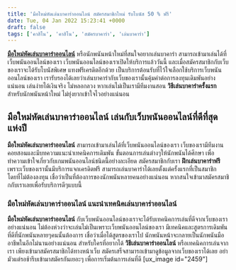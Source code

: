 ```yaml
---
title: 'มือใหม่หัดเล่นบาคาร่าออนไลน์ สมัครสมาชิกใหม่ รับโบนัส 50 % ฟรี'
date: Tue, 04 Jan 2022 15:23:41 +0000
draft: false
tags: ['คาสิโน', 'คาสิโน', 'สมัครบาคาร่า', 'เล่นบาคาร่า']
---
```


**[มือใหม่หัดเล่นบาคาร่าออนไลน์](/archives/)** หรือนักพนันหน้าใหม่ที่สนใจอยากเล่นบาคาร่า สามารถเข้ามาเล่นได้ที่เว็บพนันออนไลน์ของเรา เว็บพนันออนไลน์ของเราเปิดให้บริการแล้ววันนี้ และเมื่อสมัครสมาชิกกับเว็บของเราจะได้รับโบนัสพิเศษ แทงฟรีเครดิตอีกด้วย เป็นบริการต้อนรับที่ไว้ใจเลือกใช้บริการเว็บพนันออนไลน์ของเรา เรารับรองได้เลยว่าเล่นบาคาร่ากับเว็บของเรานั้นคุ้มค่าต่อการลงทุนเดิมพันอย่างแน่นอน เล่นง่ายได้เงินจริง ไม่หลอกลวง หากเล่นไม่เป็นเรามีทีมงานสอน **วิธีเล่นบาคาร่าครั้งแรก** สำหรับนักพนันหน้าใหม่ ไม่ยุ่งยากเข้าใจไวอย่างแน่นอน

**มือใหม่หัดเล่นบาคาร่าออนไลน์ เล่นกับเว็บพนันออนไลน์ที่ดีที่สุดแห่งปี**
------------------------------------------------------------------------

**มือใหม่หัดเล่นบาคาร่าออนไลน์** สามารถเข้ามาเล่นได้ที่เว็บพนันออนไลน์ของเรา เว็บของเรามีทีมงานคอยสอนและมีบทความแนะนำเทคนิคการเดิมพัน ขั้นตอนการเล่นต่างๆให้นักพนันได้ศึกษา เพื่อทำความเข้าใจเกี่ยวกับเกมพนันออนไลน์ชนิดนี้อย่างละเอียด สมัครสมาชิกกับเรา **ฝึกเล่นบาคาร่าฟรี** เพราะเว็บของเรานั้นมีบริการแจกเครดิตฟรี สามารถเล่นบาคาร่าได้เลยตั้งแต่ครั้งแรกที่เป็นสมาชิก โดยที่ไม่ต้องลงทุน เชื่อว่าเป็นที่ต้องการของนักพนันหลายคนอย่างแน่นอน หากสนใจเข้ามาสมัครสมาชิกกับเราเลยเพื่อรับบริการดีๆแบบนี้

### **มือใหม่หัดเล่นบาคาร่าออนไลน์ แนะนำเทคนิคเล่นบาคาร่าออนไลน์**

**มือใหม่หัดเล่นบาคาร่าออนไลน์** กับเว็บพนันออนไลน์ของเราจะได้รับเทคนิคการเล่นที่ดีจากเว็บของเราอย่างแน่นอน ไม่ต้องห่วงว่าจะเล่นไม่เป็นเพราะเว็บพนันออนไลน์ของเรา มีเทคนิคและสูตรการเดิมพันที่ดีที่นักพนันหลายๆคนนั้นต้องการ เชื่อว่าเมื่อได้สูตรของเราไป นักพนันหน้าจะกลายเป็นนักพนันมืออาชีพในอีกไม่นานอย่างแน่นอน สำหรับใครที่อยากได้ **วิธีเล่นบาคาร่าออนไลน์** หรือเทคนิคการเล่นจากเรา เพียงเข้ามาสมัครสมาชิกได้ทางหน้าเว็บ สมัครเสร็จสามารถเข้ามาดูข้อมูลจากเว็บของเราได้เลย อย่ามัวแต่รอช้ารีบเข้ามาสมัครกันเยอะๆ เพื่อการเริ่มต้นการเล่นที่ดี \[ux\_image id="2459"\]